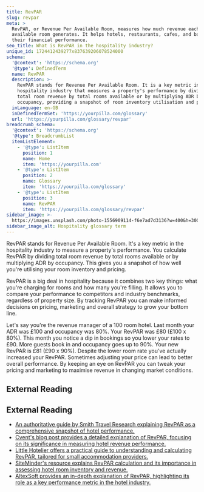 ```yaml
---
title: RevPAR
slug: revpar
meta: >
  RevPAR, or Revenue Per Available Room, measures how much revenue each
  available room generates. It helps hotels, restaurants, cafes, and bars gauge
  their financial performance.
seo_title: What is RevPAR in the hospitality industry?
unique_id: 1724412439277x837639206078524000
schema:
  '@context': 'https://schema.org'
  '@type': DefinedTerm
  name: RevPAR
  description: >-
    RevPAR stands for Revenue Per Available Room. It is a key metric in the
    hospitality industry that measures a property's performance by dividing
    total room revenue by total rooms available or by multiplying ADR by
    occupancy, providing a snapshot of room inventory utilisation and pricing.
  inLanguage: en-GB
  inDefinedTermSet: 'https://yourpilla.com/glossary'
  url: 'https://yourpilla.com/glossary/revpar'
breadcrumb_schema:
  '@context': 'https://schema.org'
  '@type': BreadcrumbList
  itemListElement:
    - '@type': ListItem
      position: 1
      name: Home
      item: 'https://yourpilla.com'
    - '@type': ListItem
      position: 2
      name: Glossary
      item: 'https://yourpilla.com/glossary'
    - '@type': ListItem
      position: 3
      name: RevPAR
      item: 'https://yourpilla.com/glossary/revpar'
sidebar_image: >-
  https://images.unsplash.com/photo-1556909114-f6e7ad7d3136?w=400&h=300&fit=crop&auto=format
sidebar_image_alt: Hospitality glossary term
---
```


RevPAR stands for Revenue Per Available Room. It's a key metric in the hospitality industry to measure a property's performance. You calculate RevPAR by dividing total room revenue by total rooms available or by multiplying ADR by occupancy. This gives you a snapshot of how well you're utilising your room inventory and pricing.

RevPAR is a big deal in hospitality because it combines two key things: what you're charging for rooms and how many you're filling. It allows you to compare your performance to competitors and industry benchmarks, regardless of property size. By tracking RevPAR you can make informed decisions on pricing, marketing and overall strategy to grow your bottom line.

Let's say you're the revenue manager of a 100 room hotel. Last month your ADR was £100 and occupancy was 80%. Your RevPAR was £80 (£100 x 80%). This month you notice a dip in bookings so you lower your rates to £90. More guests book in and occupancy goes up to 90%. Your new RevPAR is £81 (£90 x 90%). Despite the lower room rate you've actually increased your RevPAR. Sometimes adjusting your price can lead to better overall performance. By keeping an eye on RevPAR you can tweak your pricing and marketing to maximise revenue in changing market conditions.

## External Reading



## External Reading

*   [An authoritative guide by Smith Travel Research explaining RevPAR as a comprehensive snapshot of hotel performance.](https://str.com/data-insights-blog/what-is-revpar)
*   [Cvent's blog post provides a detailed explanation of RevPAR, focusing on its significance in measuring hotel revenue performance.](https://www.cvent.com/en/blog/hospitality/hotel-revpar)
*   [Little Hotelier offers a practical guide to understanding and calculating RevPAR, tailored for small accommodation providers.](https://www.littlehotelier.com/blog/increase-your-revenue/a-quick-guide-to-revpar-for-small-accommodation-providers/)
*   [SiteMinder's resource explains RevPAR calculation and its importance in assessing hotel room inventory and revenue.](https://www.siteminder.com/r/calculate-revpar/)
*   [AltexSoft provides an in-depth explanation of RevPAR, highlighting its role as a key performance metric in the hotel industry.](https://www.altexsoft.com/blog/revpar-explained/)
